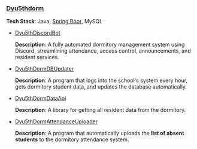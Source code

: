 ### [Dyu5thdorm](https://github.com/Dyu5th-Dorm)

**Tech Stack**: Java, [Spring Boot](https://spring.io/projects/spring-boot), MySQL

- [Dyu5thDiscordBot](https://github.com/Dyu5th-Dorm/DiligentDiscordBot)

  **Description**: A fully automated dormitory management system using Discord, streamlining attendance, access control, announcements, and resident services.

- [Dyu5thDormDBUpdater](https://github.com/Dyu5th-Dorm/Dyu5thDormDBUpdater)

  **Description**: A program that logs into the school's system every hour, gets dormitory student data, and updates the database automatically.

- [Dyu5thDormDataApi](https://github.com/Dyu5th-Dorm/Dyu5thDormDataApi)

  **Description**: A library for getting all resident data from the dormitory.

- [Dyu5thDormAttendanceUploader](https://github.com/Dyu5th-Dorm/Dyu5thDormAttendanceUploader)

  **Description**: A program that automatically uploads the **list of absent students** to the dormitory attendance system.
